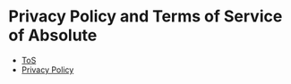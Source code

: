 # Privacy Policy and Terms of Service of Absolute

- [ToS](https://github.com/SahilKharoud6757/Absolute-ToS-and-Privacy-Policy/blob/main/ToS.md)
- [Privacy Policy]()
